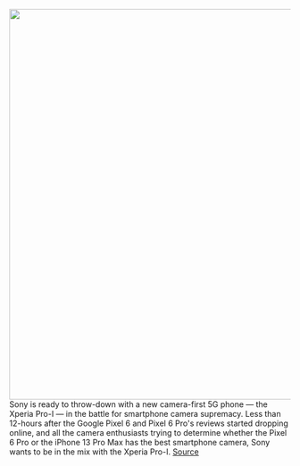 <img src='https://cdn.vox-cdn.com/thumbor/9YsJkKvrzOLSIFcQJHeEp-LhPJ8=/0x0:700x467/1200x0/filters:focal(0x0:700x467):no_upscale()/cdn.vox-cdn.com/uploads/chorus_asset/file/22956098/thumbnails_large__default_upload_bucket_03_bf3834489e39e3e3a97099d54615d806.png.jpg' width='700px' /><br/>
Sony is ready to throw-down with a new camera-first 5G phone — the Xperia Pro-I — in the battle for smartphone camera supremacy. Less than 12-hours after the Google Pixel 6 and Pixel 6 Pro's reviews started dropping online, and all the camera enthusiasts trying to determine whether the Pixel 6 Pro or the iPhone 13 Pro Max has the best smartphone camera, Sony wants to be in the mix with the Xperia Pro-I.
<a href='https://www.theverge.com/2021/10/26/22745552/sony-xperia-pro-i-camera-first-smartphone-second-andriod-mobile-5g'> Source <a/>